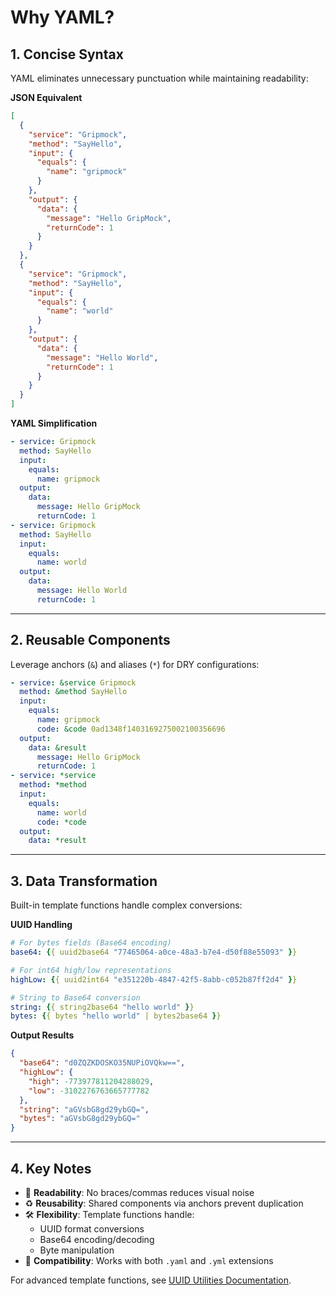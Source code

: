 # Why YAML?

## 1. Concise Syntax
YAML eliminates unnecessary punctuation while maintaining readability:

**JSON Equivalent**  
```json  
[
  {
    "service": "Gripmock",
    "method": "SayHello",
    "input": {
      "equals": {
        "name": "gripmock"
      }
    },
    "output": {
      "data": {
        "message": "Hello GripMock",
        "returnCode": 1
      }
    }
  },
  {
    "service": "Gripmock",
    "method": "SayHello",
    "input": {
      "equals": {
        "name": "world"
      }
    },
    "output": {
      "data": {
        "message": "Hello World",
        "returnCode": 1
      }
    }
  }
]
```  

**YAML Simplification**  
```yaml  
- service: Gripmock
  method: SayHello
  input:
    equals:
      name: gripmock
  output:
    data:
      message: Hello GripMock
      returnCode: 1
- service: Gripmock
  method: SayHello
  input:
    equals:
      name: world
  output:
    data:
      message: Hello World
      returnCode: 1
```  

---

## 2. Reusable Components
Leverage anchors (`&`) and aliases (`*`) for DRY configurations:

```yaml  
- service: &service Gripmock
  method: &method SayHello
  input:
    equals:
      name: gripmock
      code: &code 0ad1348f1403169275002100356696
  output:
    data: &result
      message: Hello GripMock
      returnCode: 1
- service: *service
  method: *method
  input:
    equals:
      name: world
      code: *code
  output:
    data: *result
```  

---

## 3. Data Transformation
Built-in template functions handle complex conversions:

**UUID Handling**  
```yaml
# For bytes fields (Base64 encoding)
base64: {{ uuid2base64 "77465064-a0ce-48a3-b7e4-d50f88e55093" }}

# For int64 high/low representations
highLow: {{ uuid2int64 "e351220b-4847-42f5-8abb-c052b87ff2d4" }}

# String to Base64 conversion
string: {{ string2base64 "hello world" }}
bytes: {{ bytes "hello world" | bytes2base64 }}
```  

**Output Results**  
```json  
{
  "base64": "d0ZQZKDOSKO35NUPiOVQkw==",
  "highLow": {
    "high": -773977811204288029,
    "low": -3102276763665777782
  },
  "string": "aGVsbG8gd29ybGQ=",
  "bytes": "aGVsbG8gd29ybGQ="
}
```  

---

## 4. Key Notes
- 🔄 **Readability**: No braces/commas reduces visual noise  
- ♻️ **Reusability**: Shared components via anchors prevent duplication  
- 🛠 **Flexibility**: Template functions handle:  
  - UUID format conversions  
  - Base64 encoding/decoding  
  - Byte manipulation  
- 🔧 **Compatibility**: Works with both `.yaml` and `.yml` extensions  

For advanced template functions, see [UUID Utilities Documentation](https://bavix.github.io/uuid-ui/).  

